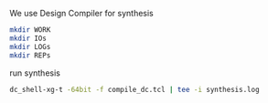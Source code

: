 We use Design Compiler for synthesis

```sh
mkdir WORK
mkdir IOs
mkdir LOGs
mkdir REPs
```

run synthesis
```sh
dc_shell-xg-t -64bit -f compile_dc.tcl | tee -i synthesis.log
```
